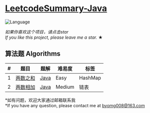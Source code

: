 # [LeetcodeSummary-Java](https://leetcode.com/problemset/algorithms/) 
![Language](https://img.shields.io/badge/language-Java%20%2F%20MySQL-blue.svg) 

*如果你喜欢这个项目，请点击star<br/>*_If you like this project, please leave me a star._ &#9733;

## 算法题 Algorithms

|  #  |      题目     |   题解   | 难易度  | 标签                   
|-----|----------------|---------------|-------------|------
|1|[两数之和](https://leetcode-cn.com/problems/two-sum/)|[Java](./Leetcode1-100/leetcode1.md)|Easy| HashMap
|2|[两数相加](https://leetcode-cn.com/problems/add-two-numbers/)|[Java](./Leetcode1-100/leetcode2.md) |Medium | 链表


*如有问题，欢迎大家通过邮箱联系我 <br/>*If you have any question, please contact me at byomg008@163.com
